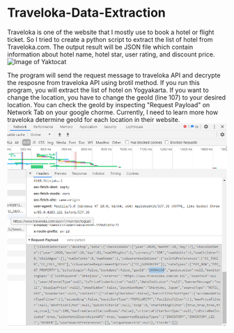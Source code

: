# Traveloka-Data-Extraction
Traveloka is one of the website that I mostly use to book a hotel or flight ticket. So I tried to create a python script to extract the list of hotel from Traveloka.com. The output result will be JSON file which contain information about hotel name, hotel star, user rating, and discount price. 
![Image of Yaktocat](https://octodex.github.com/images/yaktocat.png)

The program will send the request message to traveloka API and decrypte the resposne from traveloka API using brotil method. If you run this program, you will extract the list of hotel on Yogyakarta. If you want to change the location, you have to change the geoId (line 107) to your desired location. You can check the geoId by inspecting "Request Payload" on Network Tab on your google chorme. Currently, I need to learn more how traveloka determine geoId for each location in their website.
![GeoID in Network Tab](https://github.com/Jeffry1796/Traveloka-Data-Extraction/blob/main/geoId.png)

